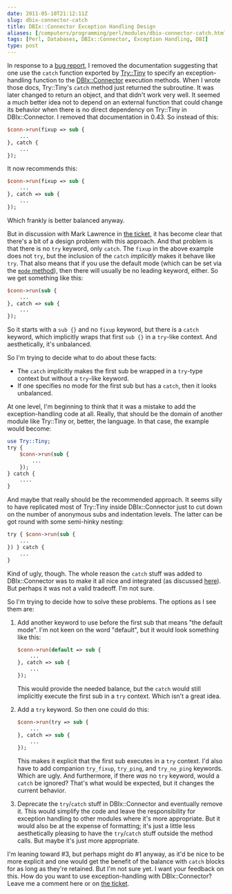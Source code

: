 ```yaml
--- 
date: 2011-05-10T21:12:11Z
slug: dbix-connector-catch
title: DBIx::Connector Exception Handling Design
aliases: [/computers/programming/perl/modules/dbix-connector-catch.html]
tags: [Perl, Databases, DBIx::Connector, Exception Handling, DBI]
type: post
---
```


In response to a [bug report], I removed the documentation suggesting that one
use the `catch` function exported by [Try::Tiny] to specify an
exception-handling function to the [DBIx::Connector] execution methods. When I
wrote those docs, Try::Tiny's `catch` method just returned the subroutine. It
was later changed to return an object, and that didn't work very well. It seemed
a much better idea not to depend on an external function that could change its
behavior when there is no direct dependency on Try::Tiny in DBIx::Connector. I
removed that documentation in 0.43. So instead of this:

``` perl
$conn->run(fixup => sub {
    ...
}, catch {
    ...
});
```

It now recommends this:

``` perl
$conn->run(fixup => sub {
    ...
}, catch => sub {
    ...
});
```

Which frankly is better balanced anyway.

But in discussion with Mark Lawrence in [the ticket][bug report], it has become
clear that there's a bit of a design problem with this approach. And that
problem is that there is no `try` keyword, only `catch`. The `fixup` in the
above example does not `try`, but the inclusion of the `catch` *implicitly*
makes it behave like `try`. That also means that if you use the default mode
(which can be set via the [`mode` method]), then there will usually be no
leading keyword, either. So we get something like this:

``` perl
$conn->run(sub {
    ...
}, catch => sub {
    ...
});
```

So it starts with a `sub {}` and no `fixup` keyword, but there is a `catch`
keyword, which implicitly wraps that first `sub {}` in a `try`-like context. And
aesthetically, it's unbalanced.

So I'm trying to decide what to do about these facts:

-   The `catch` implicitly makes the first sub be wrapped in a `try`-type
    context but without a `try`-like keyword.
-   If one specifies no mode for the first sub but has a `catch`, then it looks
    unbalanced.

At one level, I'm beginning to think that it was a mistake to add the
exception-handling code at all. Really, that should be the domain of another
module like Try::Tiny or, better, the language. In that case, the example would
become:

``` perl
use Try::Tiny;
try {
    $conn->run(sub {
        ...
    });
} catch {
    ....
}
```

And maybe that really should be the recommended approach. It seems silly to have
replicated most of Try::Tiny inside DBIx::Connector just to cut down on the
number of anonymous subs and indentation levels. The latter can be got round
with some semi-hinky nesting:

``` perl
try { $conn->run(sub {
    ...
}) } catch {
    ...
}
```

Kind of ugly, though. The whole reason the `catch` stuff was added to
DBIx::Connector was to make it all nice and integrated (as discussed [here]).
But perhaps it was not a valid tradeoff. I'm not sure.

So I'm trying to decide how to solve these problems. The options as I see them
are:

1.  Add another keyword to use before the first sub that means "the default
    mode". I'm not keen on the word "default", but it would look something like
    this:

    ``` perl
    $conn->run(default => sub {
        ...
    }, catch => sub {
        ...
    });
    ```

    This would provide the needed balance, but the `catch` would still
    implicitly execute the first sub in a `try` context. Which isn't a great
    idea.

2.  Add a `try` keyword. So then one could do this:

    ``` perl
    $conn->run(try => sub {
        ...
    }, catch => sub {
        ...
    });
    ```

    This makes it explicit that the first sub executes in a `try` context. I'd
    also have to add companion `try_fixup`, `try_ping`, and `try_no_ping`
    keywords. Which are ugly. And furthermore, if there *was* no `try` keyword,
    would a `catch` be ignored? That's what would be expected, but it changes
    the current behavior.

3.  Deprecate the `try`/`catch` stuff in DBIx::Connector and eventually remove
    it. This would simplify the code and leave the responsibility for exception
    handling to other modules where it's more appropriate. But it would also be
    at the expense of formatting; it's just a little less aesthetically pleasing
    to have the `try`/`catch` stuff outside the method calls. But maybe it's
    just more appropriate.

I'm leaning toward \#3, but perhaps might do \#1 anyway, as it'd be nice to be
more explicit and one would get the benefit of the balance with `catch` blocks
for as long as they're retained. But I'm not sure yet. I want your feedback on
this. How do you want to use exception-handling with DBIx::Connector? Leave me a
comment here or on [the ticket].

  [bug report]: http://rt.cpan.org/Ticket/Display.html?id=65196
  [Try::Tiny]: https://metacpan.org/pod/Try::Tiny
  [DBIx::Connector]: https://metacpan.org/pod/DBIx::Connector
  [`mode` method]: https://metacpan.org/dist/DBIx-Connector/lib/DBIx/Connector.pm#mode
  [here]: https://github.com/theory/dbix-connector/issues/3
  [the ticket]: https://rt.cpan.org/Ticket/Display.html?id=65196
